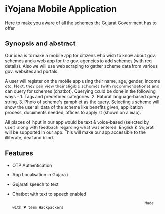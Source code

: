 # iYojana Mobile Application

Here to make you aware of all the schemes the Gujarat Government has to offer

## Synopsis and abstract

Our idea is to make a mobile app for citizens who wish to know about gov. schemes and a web app for the gov. agencies to add schemes (with req details). Also we will use web scraping to gather scheme data from various gov. websites and portals.

A user will register on the mobile app using their name, age, gender, income etc. Next, they can view their eligible schemes (with recommendations) and can query for schemes (chatbot). Querying could be done in the following ways - 1. Tags and predefined categories. 2. Natural language-based query string. 3. Photo of scheme's pamphlet as the query. Selecting a scheme will show the user all data of the scheme like benefits given, application process, documents needed, offices to apply at (shown on a map).

All places of input in our app would be text & voice-based (selected by user) along with feedback regarding what was entered. English & Gujarati will be supported in our app. This will make our app accessible to the illiterate, deaf and blind.

## Features

- OTP Authentication
- App Localisation in Gujarati
- Gujarati speech to text
- Chatbot with text to speech enabled

                                                                  Made with ♥ team Hackpackers
